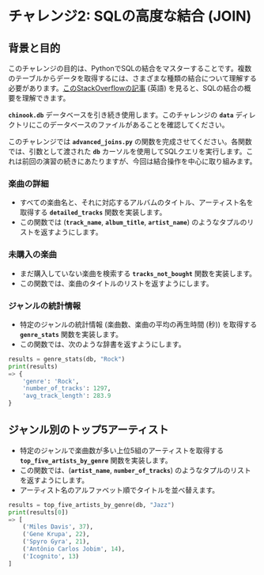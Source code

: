 # チャレンジ2:  **SQLの高度な結合 (JOIN)**

## **背景と目的**

このチャレンジの目的は、PythonでSQLの結合をマスターすることです。複数のテーブルからデータを取得するには、さまざまな種類の結合について理解する必要があります。[このStackOverflowの記事](http://stackoverflow.com/questions/17946221/sql-join-and-different-types-of-joins) (英語) を見ると、SQLの結合の概要を理解できます。

**`chinook.db`** データベースを引き続き使用します。このチャレンジの **`data`** ディレクトリにこのデータベースのファイルがあることを確認してください。

このチャレンジでは **`advanced_joins.py`** の関数を完成させてください。各関数では、引数として渡された **`db`** カーソルを使用してSQLクエリを実行します。これは前回の演習の続きにあたりますが、今回は結合操作を中心に取り組みます。

### **楽曲の詳細**

- すべての楽曲名と、それに対応するアルバムのタイトル、アーティスト名を取得する **`detailed_tracks`** 関数を実装します。
- この関数では (**`track_name`**, **`album_title`**, **`artist_name`**) のようなタプルのリストを返すようにします。

### **未購入の楽曲**

- まだ購入していない楽曲を検索する **`tracks_not_bought`** 関数を実装します。
- この関数では、楽曲のタイトルのリストを返すようにします。

### **ジャンルの統計情報**

- 特定のジャンルの統計情報 (楽曲数、楽曲の平均の再生時間 (秒)) を取得する **`genre_stats`** 関数を実装します。
- この関数では、次のような辞書を返すようにします。

```python
results = genre_stats(db, "Rock")
print(results)
=> {
    'genre': 'Rock',
    'number_of_tracks': 1297,
    'avg_track_length': 283.9
}
```

## **ジャンル別のトップ5アーティスト**

- 特定のジャンルで楽曲数が多い上位5組のアーティストを取得する **`top_five_artists_by_genre`** 関数を実装します。
- この関数では、(**`artist_name`**, **`number_of_tracks`**) のようなタプルのリストを返すようにします。
- アーティスト名のアルファベット順でタイトルを並べ替えます。

```python
results = top_five_artists_by_genre(db, "Jazz")
print(results[0])
=> [
    ('Miles Davis', 37),
    ('Gene Krupa', 22),
    ('Spyro Gyra', 21),
    ('Antônio Carlos Jobim', 14),
    ('Icognito', 13)
]
```